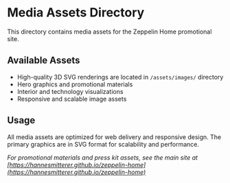 # Media Assets Directory

This directory contains media assets for the Zeppelin Home promotional site.

## Available Assets

- High-quality 3D SVG renderings are located in `/assets/images/` directory
- Hero graphics and promotional materials
- Interior and technology visualizations  
- Responsive and scalable image assets

## Usage

All media assets are optimized for web delivery and responsive design. The primary graphics are in SVG format for scalability and performance.

*For promotional materials and press kit assets, see the main site at [https://hannesmitterer.github.io/zeppelin-home](https://hannesmitterer.github.io/zeppelin-home)*